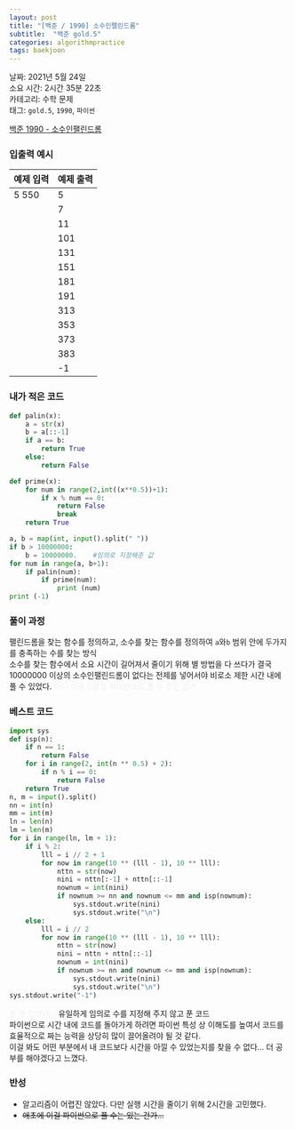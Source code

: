 ```yaml
---
layout: post
title: "[백준 / 1990] 소수인팰린드롬"
subtitle:  "백준 gold.5"
categories: algorithmpractice
tags: baekjoon
---
```


날짜: 2021년 5월 24일  
소요 시간: 2시간 35분 22초  
카테고리: 수학 문제  
태그: `gold.5`, `1990`, `파이썬`  


[백준 1990 - 소수인팰린드롬](https://www.acmicpc.net/problem/1990)

### 입출력 예시  

|예제 입력|예제 출력|
|---|---|
|5 550|5|
||7|
||11|  
||101|
||131|
||151|
||181|
||191|
||313|
||353|
||373|
||383|
||-1|  

  
### 내가 적은 코드

```python
def palin(x):
    a = str(x)
    b = a[::-1]
    if a == b:
        return True
    else:
        return False

def prime(x):
    for num in range(2,int((x**0.5))+1):
        if x % num == 0:
            return False
            break        
    return True

a, b = map(int, input().split(" "))
if b > 10000000:
    b = 10000000.    #임의로 지정해준 값
for num in range(a, b+1):
    if palin(num):
        if prime(num):
            print (num)
print (-1)
```

### 풀이 과정  

팰린드롬을 찾는 함수를 정의하고, 소수를 찾는 함수를 정의하여 `a`와`b` 범위 안에 두가지를 충족하는 수를 찾는 방식  
소수를 찾는 함수에서 소요 시간이 길어져서 줄이기 위해 별 방법을 다 쓰다가 결국 10000000 이상의 소수인팰린드롬이 없다는 전제를 넣어서야 비로소 제한 시간 내에 풀 수 있었다.
<span style="color:f0f0f0">아니 이걸 C말고 파이썬으로 풀 수 있긴 한가</span>


  
### 베스트 코드

```python
import sys
def isp(n):
    if n == 1:
        return False
    for i in range(2, int(n ** 0.5) + 2):
        if n % i == 0:
            return False
    return True
n, m = input().split()
nn = int(n)
mm = int(m)
ln = len(n)
lm = len(m)
for i in range(ln, lm + 1):
    if i % 2:
        lll = i // 2 + 1
        for now in range(10 ** (lll - 1), 10 ** lll):
            nttn = str(now)
            nini = nttn[:-1] + nttn[::-1]
            nownum = int(nini)
            if nownum >= nn and nownum <= mm and isp(nownum):
                sys.stdout.write(nini)
                sys.stdout.write("\n")
    else:
        lll = i // 2
        for now in range(10 ** (lll - 1), 10 ** lll):
            nttn = str(now)
            nini = nttn + nttn[::-1]
            nownum = int(nini)
            if nownum >= nn and nownum <= mm and isp(nownum):
                sys.stdout.write(nini)
                sys.stdout.write("\n")
sys.stdout.write("-1")
```
<span style="color:f0f0f0">풀 수 있었다...</span>
유일하게 임의로 수를 지정해 주지 않고 푼 코드  
파이썬으로 시간 내에 코드를 돌아가게 하려면 파이썬 특성 상 이해도를 높여서 코드를 효율적으로 짜는 능력을 상당히 많이 끌어올려야 될 것 같다.  
이걸 봐도 어떤 부분에서 내 코드보다 시간을 아낄 수 있었는지를 찾을 수 없다... 더 공부를 해야겠다고 느꼈다.

### 반성

- 알고리즘이 어렵진 않았다. 다만 실행 시간을 줄이기 위해 2시간을 고민했다.
- ~~애초에 이걸 파이썬으로 풀 수는 있는 건가...~~
  
